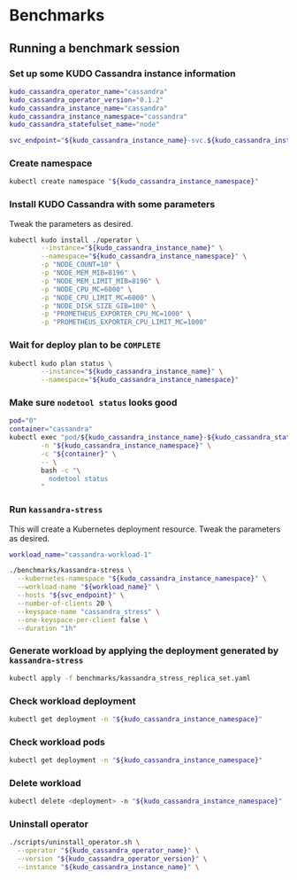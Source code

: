 # Benchmarks

## Running a benchmark session

### Set up some KUDO Cassandra instance information

```bash
kudo_cassandra_operator_name="cassandra"
kudo_cassandra_operator_version="0.1.2"
kudo_cassandra_instance_name="cassandra"
kudo_cassandra_instance_namespace="cassandra"
kudo_cassandra_statefulset_name="node"

svc_endpoint="${kudo_cassandra_instance_name}-svc.${kudo_cassandra_instance_namespace}.svc.cluster.local"
```

### Create namespace

```bash
kubectl create namespace "${kudo_cassandra_instance_namespace}"
```

### Install KUDO Cassandra with some parameters

Tweak the parameters as desired.

```bash
kubectl kudo install ./operator \
        --instance="${kudo_cassandra_instance_name}" \
        --namespace="${kudo_cassandra_instance_namespace}" \
        -p "NODE_COUNT=10" \
        -p "NODE_MEM_MIB=8196" \
        -p "NODE_MEM_LIMIT_MIB=8196" \
        -p "NODE_CPU_MC=6000" \
        -p "NODE_CPU_LIMIT_MC=6000" \
        -p "NODE_DISK_SIZE_GIB=100" \
        -p "PROMETHEUS_EXPORTER_CPU_MC=1000" \
        -p "PROMETHEUS_EXPORTER_CPU_LIMIT_MC=1000"
```

### Wait for deploy plan to be `COMPLETE`

```bash
kubectl kudo plan status \
        --instance="${kudo_cassandra_instance_name}" \
        --namespace="${kudo_cassandra_instance_namespace}"
```

### Make sure `nodetool status` looks good

```bash
pod="0"
container="cassandra"
kubectl exec "pod/${kudo_cassandra_instance_name}-${kudo_cassandra_statefulset_name}-${pod}" \
        -n "${kudo_cassandra_instance_namespace}" \
        -c "${container}" \
        -- \
        bash -c "\
          nodetool status
        "
```

### Run `kassandra-stress`

This will create a Kubernetes deployment resource. Tweak the parameters as
desired.

```bash
workload_name="cassandra-workload-1"
```

```bash
./benchmarks/kassandra-stress \
  --kubernetes-namespace "${kudo_cassandra_instance_namespace}" \
  --workload-name "${workload_name}" \
  --hosts "${svc_endpoint}" \
  --number-of-clients 20 \
  --keyspace-name "cassandra_stress" \
  --one-keyspace-per-client false \
  --duration "1h"
```

### Generate workload by applying the deployment generated by `kassandra-stress`

```bash
kubectl apply -f benchmarks/kassandra_stress_replica_set.yaml
```

### Check workload deployment

```bash
kubectl get deployment -n "${kudo_cassandra_instance_namespace}"
```

### Check workload pods

```bash
kubectl get deployment -n "${kudo_cassandra_instance_namespace}"
```

### Delete workload

```bash
kubectl delete <deployment> -n "${kudo_cassandra_instance_namespace}"
```

### Uninstall operator

```bash
./scripts/uninstall_operator.sh \
  --operator "${kudo_cassandra_operator_name}" \
  --version "${kudo_cassandra_operator_version}" \
  --instance "${kudo_cassandra_instance_name}" \
```

